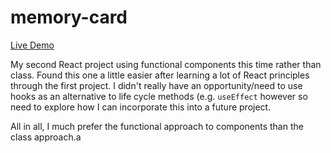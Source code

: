 # memory-card

[Live Demo](https://stevenwalker91.github.io/memory-card/)

My second React project using functional components this time rather than class. Found this one a little easier after learning a lot of React principles through the first project. I didn't really have an opportunity/need to use hooks as an alternative to life cycle methods (e.g. `useEffect` however so need to explore how I can incorporate this into a future project.

All in all, I much prefer the functional approach to components than the class approach.a
